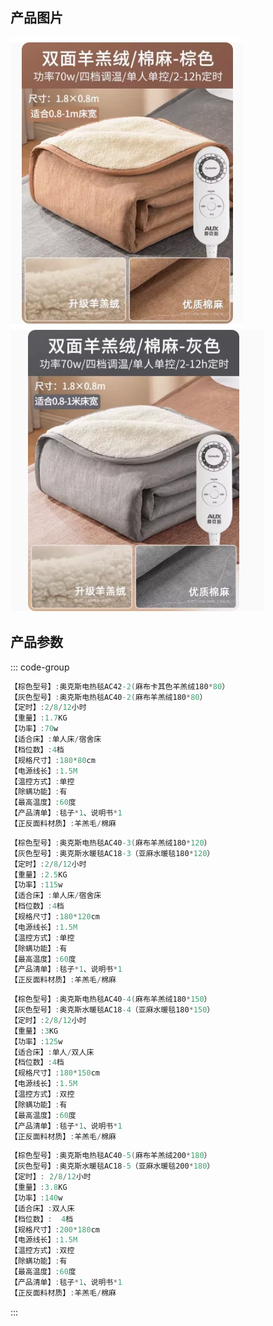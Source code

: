 ## 产品图片
<img src="./img/羊羔绒棕色.png" />
<img src="./img/羊羔绒灰色.png" />

## 产品参数

::: code-group
```c# [180*80]
【棕色型号】:奥克斯电热毯AC42-2(麻布卡其色羊羔绒180*80）
【灰色型号】:奥克斯电热毯AC40-2(麻布羊羔绒180*80）
【定时】:2/8/12小时
【重量】:1.7KG
【功率】:70w
【适合床】:单人床/宿舍床
【档位数】:4档
【规格尺寸】:180*80cm
【电源线长】:1.5M
【温控方式】:单控
【除螨功能】:有
【最高温度】:60度
【产品清单】:毯子*1、说明书*1
【正反面料材质】:羊羔毛/棉麻
```

```c# [180*120]
【棕色型号】:奥克斯电热毯AC40-3(麻布羊羔绒180*120）
【灰色型号】:奥克斯水暖毯AC18-3（亚麻水暖毯180*120）
【定时】:2/8/12小时
【重量】:2.5KG
【功率】:115w
【适合床】:单人床/宿舍床
【档位数】:4档
【规格尺寸】:180*120cm
【电源线长】:1.5M
【温控方式】:单控
【除螨功能】:有
【最高温度】:60度
【产品清单】:毯子*1、说明书*1
【正反面料材质】:羊羔毛/棉麻
```

```c# [180*150]
【棕色型号】:奥克斯电热毯AC40-4(麻布羊羔绒180*150）
【灰色型号】:奥克斯水暖毯AC18-4（亚麻水暖毯180*150）
【定时】:2/8/12小时
【重量】:3KG
【功率】:125w
【适合床】:单人/双人床
【档位数】:4档
【规格尺寸】:180*150cm
【电源线长】:1.5M
【温控方式】:双控
【除螨功能】:有
【最高温度】:60度
【产品清单】:毯子*1、说明书*1
【正反面料材质】:羊羔毛/棉麻
```

```c# [200*180]
【棕色型号】:奥克斯电热毯AC40-5(麻布羊羔绒200*180）
【灰色型号】:奥克斯水暖毯AC18-5（亚麻水暖毯200*180）
【定时】: 2/8/12小时
【重量】:3.8KG
【功率】:140w
【适合床】:双人床
【档位数】:	4档
【规格尺寸】:200*180cm
【电源线长】:1.5M
【温控方式】:双控
【除螨功能】:有
【最高温度】:60度
【产品清单】:毯子*1、说明书*1
【正反面料材质】:羊羔毛/棉麻
```

:::

